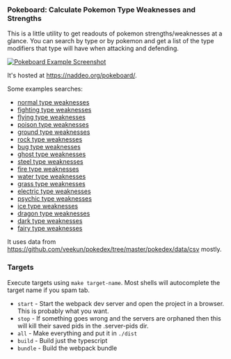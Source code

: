 ### Pokeboard: Calculate Pokemon Type Weaknesses and Strengths

This is a little utility to get readouts of pokemon strengths/weaknesses at a glance. You can search by type or by pokemon and get a list of the type modifiers that type will have when attacking and defending.

[![Pokeboard Example Screenshot](https://naddeo.org/img/pokeboard-pokemon-type-weaknesses.jpg)](https://naddeo.org/pokeboard/?mode=TypeFilterSearch&primary=water&secondary=grass)

It's hosted at https://naddeo.org/pokeboard/.

Some examples searches:
- [normal type weaknesses](https://naddeo.org/pokeboard/?mode=TypeFilterSearch&primary=normal)
- [fighting type weaknesses](https://naddeo.org/pokeboard/?mode=TypeFilterSearch&primary=fighting)
- [flying type weaknesses](https://naddeo.org/pokeboard/?mode=TypeFilterSearch&primary=flying)
- [poison type weaknesses](https://naddeo.org/pokeboard/?mode=TypeFilterSearch&primary=poison)
- [ground type weaknesses](https://naddeo.org/pokeboard/?mode=TypeFilterSearch&primary=ground)
- [rock type weaknesses](https://naddeo.org/pokeboard/?mode=TypeFilterSearch&primary=rock)
- [bug type weaknesses](https://naddeo.org/pokeboard/?mode=TypeFilterSearch&primary=bug)
- [ghost type weaknesses](https://naddeo.org/pokeboard/?mode=TypeFilterSearch&primary=ghost)
- [steel type weaknesses](https://naddeo.org/pokeboard/?mode=TypeFilterSearch&primary=steel)
- [fire type weaknesses](https://naddeo.org/pokeboard/?mode=TypeFilterSearch&primary=fire)
- [water type weaknesses](https://naddeo.org/pokeboard/?mode=TypeFilterSearch&primary=water)
- [grass type weaknesses](https://naddeo.org/pokeboard/?mode=TypeFilterSearch&primary=grass)
- [electric type weaknesses](https://naddeo.org/pokeboard/?mode=TypeFilterSearch&primary=electric)
- [psychic type weaknesses](https://naddeo.org/pokeboard/?mode=TypeFilterSearch&primary=psychic)
- [ice type weaknesses](https://naddeo.org/pokeboard/?mode=TypeFilterSearch&primary=ice)
- [dragon type weaknesses](https://naddeo.org/pokeboard/?mode=TypeFilterSearch&primary=dragon)
- [dark type weaknesses](https://naddeo.org/pokeboard/?mode=TypeFilterSearch&primary=dark)
- [fairy type weaknesses](https://naddeo.org/pokeboard/?mode=TypeFilterSearch&primary=fairy)


It uses data from https://github.com/veekun/pokedex/tree/master/pokedex/data/csv mostly.

### Targets
Execute targets using `make target-name`. Most shells will autocomplete the target name if you spam tab.

* `start` - Start the webpack dev server and open the project in a browser. This is probably what you want.
* `stop` - If something goes wrong and the servers are orphaned then this will kill their saved pids in the .server-pids dir.
* `all` - Make everything and put it in `./dist`
* `build` - Build just the typescript
* `bundle` - Build the webpack bundle
